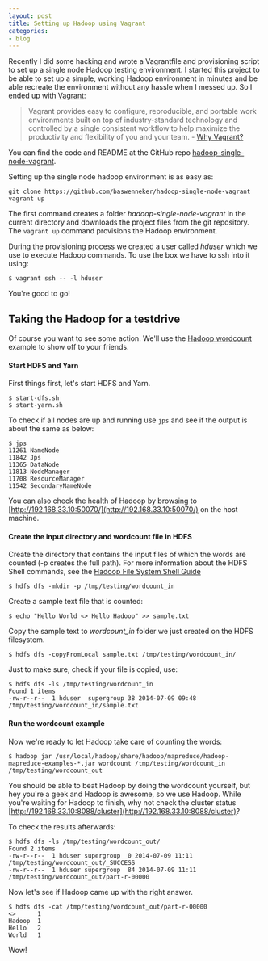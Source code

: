 ```yaml
---
layout: post
title: Setting up Hadoop using Vagrant
categories:
- blog
---
```

Recently I did some hacking and wrote a Vagrantfile and provisioning script to set up a single node Hadoop testing environment. I started this project to be able to set up a simple, working Hadoop environment in minutes and be able recreate the environment without any hassle when I messed up. So I ended up with [Vagrant](http://www.vagrantup.com "Vagrant"):

>Vagrant provides easy to configure, reproducible, and portable work environments built on top of industry-standard technology and controlled by a single consistent workflow to help maximize the productivity and flexibility of you and your team. - [Why Vagrant?](http://docs.vagrantup.com/v2/why-vagrant/index.html "Vagrant Docs: Why Vagrant?")

You can find the code and README at the GitHub repo [hadoop-single-node-vagrant](https://github.com/baswenneker/hadoop-single-node-vagrant).

Setting up the single node hadoop environment is as easy as:

    git clone https://github.com/baswenneker/hadoop-single-node-vagrant
    vagrant up

The first command creates a folder *hadoop-single-node-vagrant* in the current directory and downloads the project files from the git repository. The `vagrant up` command provisions the Hadoop environment. 

During the provisioning process we created a user called *hduser* which we use to execute Hadoop commands. To use the box we have to ssh into it using: 

    $ vagrant ssh -- -l hduser

You're good to go!

## Taking the Hadoop for a testdrive
Of course you want to see some action. We'll use the [Hadoop wordcount](http://hadoop.apache.org/docs/r1.2.1/mapred_tutorial.html "Hadoop Wordcount Example Tutorial") example to show off to your friends. 

#### Start HDFS and Yarn
First things first, let's start HDFS and Yarn.

    $ start-dfs.sh
    $ start-yarn.sh

To check if all nodes are up and running use `jps` and see if the output is about the same as below:

    $ jps
    11261 NameNode
    11842 Jps
    11365 DataNode
    11813 NodeManager
    11708 ResourceManager
    11542 SecondaryNameNode

You can also check the health of Hadoop by browsing to [http://192.168.33.10:50070/](http://192.168.33.10:50070/) on the host machine.

#### Create the input directory and wordcount file in HDFS
Create the directory that contains the input files of which the words are counted (-p creates the full path). For more information about the HDFS Shell commands, see the [Hadoop File System Shell Guide](http://hadoop.apache.org/docs/current/hadoop-project-dist/hadoop-common/FileSystemShell.html "Hadoop File System Shell Guide")
    
    $ hdfs dfs -mkdir -p /tmp/testing/wordcount_in

Create a sample text file that is counted:
    
    $ echo "Hello World <> Hello Hadoop" >> sample.txt

Copy the sample text to *wordcount_in* folder we just created on the HDFS filesystem.
    
    $ hdfs dfs -copyFromLocal sample.txt /tmp/testing/wordcount_in/

Just to make sure, check if your file is copied, use:
    
    $ hdfs dfs -ls /tmp/testing/wordcount_in
    Found 1 items
    -rw-r--r--  1 hduser  supergroup 38 2014-07-09 09:48 /tmp/testing/wordcount_in/sample.txt

#### Run the wordcount example
Now we're ready to let Hadoop take care of counting the words:

    $ hadoop jar /usr/local/hadoop/share/hadoop/mapreduce/hadoop-mapreduce-examples-*.jar wordcount /tmp/testing/wordcount_in /tmp/testing/wordcount_out

You should be able to beat Hadoop by doing the wordcount yourself, but hey you're a geek and Hadoop is awesome, so we use Hadoop. While you're waiting for Hadoop to finish, why not check the cluster status [http://192.168.33.10:8088/cluster](http://192.168.33.10:8088/cluster)?

To check the results afterwards:

    $ hdfs dfs -ls /tmp/testing/wordcount_out/
    Found 2 items
    -rw-r--r--  1 hduser supergroup  0 2014-07-09 11:11 /tmp/testing/wordcount_out/_SUCCESS
    -rw-r--r--  1 hduser supergroup  84 2014-07-09 11:11 /tmp/testing/wordcount_out/part-r-00000

Now let's see if Hadoop came up with the right answer.

    $ hdfs dfs -cat /tmp/testing/wordcount_out/part-r-00000
    <>      1
    Hadoop  1
    Hello   2
    World   1

Wow!
